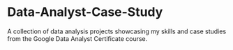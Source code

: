 # Data-Analyst-Case-Study
A collection of data analysis projects showcasing my skills and case studies from the Google Data Analyst Certificate course.
